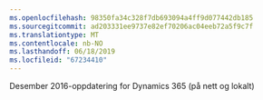 ```yaml
---
ms.openlocfilehash: 98350fa34c328f7db693094a4ff9d077442db185
ms.sourcegitcommit: ad203331ee9737e82ef70206ac04eeb72a5f9c7f
ms.translationtype: MT
ms.contentlocale: nb-NO
ms.lasthandoff: 06/18/2019
ms.locfileid: "67234410"
---
```

Desember 2016-oppdatering for Dynamics 365 (på nett og lokalt)
